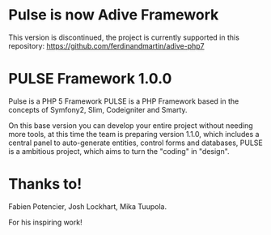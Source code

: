 # Pulse is now Adive Framework
This version is discontinued, the project is currently supported in this repository:
https://github.com/ferdinandmartin/adive-php7

# PULSE Framework 1.0.0
Pulse is a PHP 5 Framework
PULSE is a PHP Framework based in the concepts of Symfony2, Slim, Codeigniter and Smarty.

On this base version you can develop your entire project without needing more tools, at this time the team is preparing version 1.1.0, which includes a central panel to auto-generate entities, control forms and databases, PULSE is a ambitious project, which aims to turn the "coding" in "design".

# Thanks to!
Fabien Potencier, 
Josh Lockhart, 
Mika Tuupola.

For his inspiring work!
